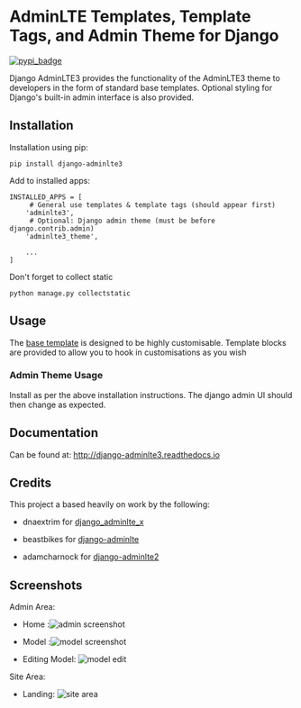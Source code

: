 AdminLTE Templates, Template Tags, and Admin Theme for Django
=============================================================

[![pypi_badge](https://badge.fury.io/py/django-adminlte3.png)](https://pypi.python.org/pypi/django-adminlte3)

Django AdminLTE3 provides the functionality of the AdminLTE3 theme
to developers in the form of standard base templates. Optional styling for
Django's built-in admin interface is also provided.

Installation
------------

Installation using pip:

    pip install django-adminlte3

Add to installed apps:

    INSTALLED_APPS = [
         # General use templates & template tags (should appear first)
        'adminlte3',
         # Optional: Django admin theme (must be before django.contrib.admin)
        'adminlte3_theme',

        ...
    ]

Don't forget to collect static
    
    python manage.py collectstatic 

Usage
-----

The [base template] is designed to be highly customisable. Template blocks are provided to
allow you to hook in customisations as you wish

### Admin Theme Usage

Install as per the above installation instructions. The django admin UI should then change as expected.

Documentation
-------------

Can be found at: http://django-adminlte3.readthedocs.io

Credits
-------

This project a based heavily on work by the following:

* dnaextrim for [django_adminlte_x]
* beastbikes for [django-adminlte]
* adamcharnock for [django-adminlte2]


  [django_adminlte_x]: https://github.com/dnaextrim/django_adminlte_x
  [django-adminlte]: https://github.com/beastbikes/django-adminlte/
  [django-adminlte2]: https://github.com/adamcharnock/
  [base template]: https://github.com/d-demirci/django-adminlte3/blob/master/adminlte3/templates/adminlte/base.html

Screenshots
-----------
Admin Area:
    
* Home :![admin screenshot](https://user-images.githubusercontent.com/24219129/68544333-214e8c00-03d3-11ea-91a1-4cfb94d2b136.png)

* Model :![model screenshot](https://user-images.githubusercontent.com/24219129/68544364-77233400-03d3-11ea-97b3-350884c68f6a.png)

* Editing Model: ![model edit](https://user-images.githubusercontent.com/24219129/68544387-b6518500-03d3-11ea-9f28-27df1d996b06.png)


Site Area:

* Landing: ![site area](https://user-images.githubusercontent.com/24219129/68544298-cd43a780-03d2-11ea-8506-3abfa341a914.png)